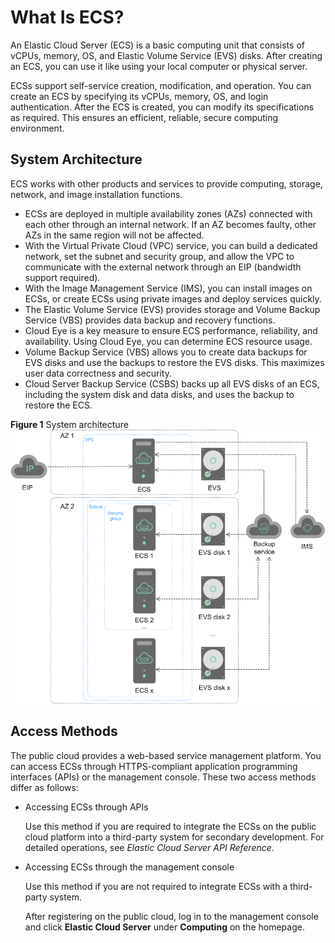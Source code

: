# What Is ECS?<a name="EN-US_TOPIC_0013771112"></a>

An Elastic Cloud Server \(ECS\) is a basic computing unit that consists of vCPUs, memory, OS, and Elastic Volume Service \(EVS\) disks. After creating an ECS, you can use it like using your local computer or physical server.

ECSs support self-service creation, modification, and operation. You can create an ECS by specifying its vCPUs, memory, OS, and login authentication. After the ECS is created, you can modify its specifications as required. This ensures an efficient, reliable, secure computing environment.

## System Architecture<a name="section25920740113331"></a>

ECS works with other products and services to provide computing, storage, network, and image installation functions.

-   ECSs are deployed in multiple availability zones \(AZs\) connected with each other through an internal network. If an AZ becomes faulty, other AZs in the same region will not be affected.
-   With the Virtual Private Cloud \(VPC\) service, you can build a dedicated network, set the subnet and security group, and allow the VPC to communicate with the external network through an EIP \(bandwidth support required\).
-   With the Image Management Service \(IMS\), you can install images on ECSs, or create ECSs using private images and deploy services quickly.
-   The Elastic Volume Service \(EVS\) provides storage and Volume Backup Service \(VBS\) provides data backup and recovery functions.
-   Cloud Eye is a key measure to ensure ECS performance, reliability, and availability. Using Cloud Eye, you can determine ECS resource usage.
-   Volume Backup Service \(VBS\) allows you to create data backups for EVS disks and use the backups to restore the EVS disks. This maximizes user data correctness and security.
-   Cloud Server Backup Service \(CSBS\) backs up all EVS disks of an ECS, including the system disk and data disks, and uses the backup to restore the ECS.

**Figure  1**  System architecture<a name="fig36062790113621"></a>  
![](figures/system-architecture.png "system-architecture")

## Access Methods<a name="section4598730144410"></a>

The public cloud provides a web-based service management platform. You can access ECSs through HTTPS-compliant application programming interfaces \(APIs\) or the management console. These two access methods differ as follows:

-   Accessing ECSs through APIs

    Use this method if you are required to integrate the ECSs on the public cloud platform into a third-party system for secondary development. For detailed operations, see  _Elastic Cloud Server API Reference_.

-   Accessing ECSs through the management console

    Use this method if you are not required to integrate ECSs with a third-party system.

    After registering on the public cloud, log in to the management console and click  **Elastic Cloud Server**  under  **Computing**  on the homepage. 


